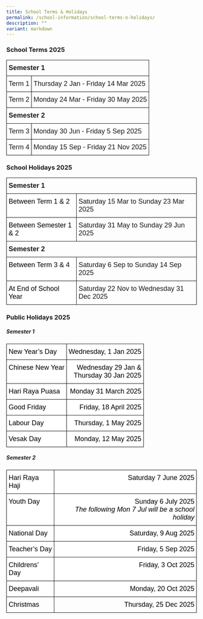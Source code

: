 ```yaml
---
title: School Terms & Holidays
permalink: /school-information/school-terms-n-holidays/
description: ""
variant: markdown
---
```

### School Terms 2025

<style type="text/css">
.tg  {border-collapse:collapse;border-spacing:0;}
.tg td{border-color:black;border-style:solid;border-width:1px;font-family:Arial, sans-serif;font-size:14px;
  overflow:hidden;padding:10px 5px;word-break:normal;}
.tg th{border-color:black;border-style:solid;border-width:1px;font-family:Arial, sans-serif;font-size:14px;
  font-weight:normal;overflow:hidden;padding:10px 5px;word-break:normal;}
.tg .tg-1wig{font-weight:bold;text-align:left;vertical-align:top}
.tg .tg-0lax{text-align:left;vertical-align:top}
</style>
<table class="tg">
<thead>
  <tr>
    <th class="tg-1wig" colspan="2"><font size="4">Semester 1</font></th>
  </tr>
</thead>
<tbody>
  <tr>
    <td class="tg-0lax"><font size="4">Term 1</font></td>
    <td class="tg-0lax"><font size="4">Thursday 2 Jan&nbsp;- Friday 14 Mar 2025</font></td>
  </tr>
  <tr>
    <td class="tg-0lax"><font size="4">Term 2</font></td>
    <td class="tg-0lax"><font size="4">Monday 24 Mar - Friday 30 May 2025</font></td>
  </tr>
  <tr>
    <td class="tg-1wig" colspan="2"><font size="4">Semester 2</font></td>
  </tr>
  <tr>
    <td class="tg-0lax"><font size="4">Term 3</font></td>
    <td class="tg-0lax"><font size="4">Monday 30 Jun - Friday 5 Sep 2025</font></td>
  </tr>
  <tr>
    <td class="tg-0lax"><font size="4">Term 4</font></td>
    <td class="tg-0lax"><font size="4">Monday 15 Sep - Friday 21 Nov 2025</font></td>
  </tr>
</tbody>
</table>

### School Holidays 2025

<style type="text/css">
.tg  {border-collapse:collapse;border-spacing:0;}
.tg td{border-color:black;border-style:solid;border-width:1px;font-family:Arial, sans-serif;font-size:14px;
  overflow:hidden;padding:10px 5px;word-break:normal;}
.tg th{border-color:black;border-style:solid;border-width:1px;font-family:Arial, sans-serif;font-size:14px;
  font-weight:normal;overflow:hidden;padding:10px 5px;word-break:normal;}
.tg .tg-1wig{font-weight:bold;text-align:left;vertical-align:top}
.tg .tg-yst8{background-color:#FFF;text-align:left;text-decoration:underline;vertical-align:top}
.tg .tg-ktyi{background-color:#FFF;text-align:left;vertical-align:top}
</style>
<table class="tg">
<thead>
  <tr>
    <th class="tg-1wig" colspan="2"><font size="4">Semester 1</font></th>
  </tr>
</thead>
<tbody>
  <tr>
    <td class="tg-ktyi"><span style="font-weight:400;color:#000"><font size="4">Between Term 1 &amp; 2</font></span></td>
    <td class="tg-0lax"><font size="4">Saturday 15 Mar to Sunday 23 Mar 2025</font></td>
  </tr>
  <tr>
    <td class="tg-ktyi"><span style="font-weight:400;color:#000"><font size="4">Between Semester 1 &amp; 2</font></span></td>
    <td class="tg-0lax"><font size="4">Saturday 31 May to Sunday 29 Jun 2025</font></td>
  </tr>
  <tr>
    <td class="tg-1wig" colspan="2"><font size="4">Semester 2</font></td>
  </tr>
  <tr>
    <td class="tg-ktyi"><span style="font-weight:400;color:#000"><font size="4">Between Term 3 &amp; 4</font></span></td>
    <td class="tg-0lax"><font size="4">Saturday 6 Sep to Sunday 14 Sep 2025</font></td>
  </tr>
  <tr>
    <td class="tg-ktyi"><span style="font-weight:400;color:#000"><font size="4">At End of School Year</font></span></td>
    <td class="tg-0lax"><font size="4">Saturday 22 Nov to Wednesday 31 Dec 2025</font></td>
  </tr>
</tbody>
</table>

### Public Holidays 2025

##### Semester 1
<style type="text/css">
.tg  {border-collapse:collapse;border-spacing:0;}
.tg td{border-color:black;border-style:solid;border-width:1px;font-family:Arial, sans-serif;font-size:14px;
  overflow:hidden;padding:10px 5px;word-break:normal;}
.tg th{border-color:black;border-style:solid;border-width:1px;font-family:Arial, sans-serif;font-size:14px;
  font-weight:normal;overflow:hidden;padding:10px 5px;word-break:normal;}
.tg .tg-eelb{background-color:#FFF;text-align:right;vertical-align:top}
.tg .tg-lqy6{text-align:right;vertical-align:top}
.tg .tg-ktyi{background-color:#FFF;text-align:left;vertical-align:top}
.tg .tg-0lax{text-align:left;vertical-align:top}
</style>
  <table class="tg">
<thead>
  <tr>
    <th class="tg-ktyi"><span style="font-weight:400;color:#000"><font size="4">New Year’s Day</font></span></th>
    <th class="tg-eelb"><span style="font-weight:400;color:#000"><font size="4">Wednesday, 1 Jan 2025</font></span></th>
  </tr>
</thead>
<tbody>
  <tr>
    <td class="tg-ktyi"><span style="font-weight:400;color:#000"><font size="4">Chinese New Year</font></span></td>
    <td class="tg-eelb"><span style="font-weight:400;color:#000"><font size="4">Wednesday 29 Jan &amp; <br>Thursday 30 Jan 2025</font></span></td></tr>
	<tr>
    <td class="tg-ktyi"><span style="font-weight:400;color:#000"><font size="4">Hari Raya Puasa</font></span></td>
    <td class="tg-eelb"><span style="font-weight:400;color:#000"><font size="4">Monday 31 March 2025</font></span></td>
  </tr>
  <tr>
    <td class="tg-ktyi"><span style="font-weight:400;color:#000"><font size="4">Good Friday</font></span></td>
    <td class="tg-eelb"><span style="font-weight:400;color:#000"><font size="4">Friday, 18 April 2025</font></span></td>
  </tr>
  
  <tr>
    <td class="tg-ktyi"><span style="font-weight:400;color:#000"><font size="4">Labour Day</font></span></td>
    <td class="tg-eelb"><span style="font-weight:400;color:#000"><font size="4">Thursday, 1 May 2025</font></span></td>
  </tr>
  <tr>
    <td class="tg-ktyi"><span style="font-weight:400;color:#000"><font size="4">Vesak Day</font></span></td>
    <td class="tg-eelb"><span style="font-weight:400;color:#000"><font size="4">Monday, 12 May 2025</font></span></td>
  </tr>
</tbody>
</table>

##### Semester 2

<style type="text/css">
.tg  {border-collapse:collapse;border-spacing:0;}
.tg td{border-color:black;border-style:solid;border-width:1px;font-family:Arial, sans-serif;font-size:14px;
  overflow:hidden;padding:10px 5px;word-break:normal;}
.tg th{border-color:black;border-style:solid;border-width:1px;font-family:Arial, sans-serif;font-size:14px;
  font-weight:normal;overflow:hidden;padding:10px 5px;word-break:normal;}
.tg .tg-eelb{background-color:#FFF;text-align:right;vertical-align:top}
.tg .tg-lqy6{text-align:right;vertical-align:top}
.tg .tg-ktyi{background-color:#FFF;text-align:left;vertical-align:top}
.tg .tg-0lax{text-align:left;vertical-align:top}
</style>
<table class="tg">
<thead>
	<tr>
    <td class="tg-ktyi"><span style="font-weight:400;color:#000"><font size="4">Hari Raya Haji</font></span></td>
    <td class="tg-eelb"><span style="font-weight:400;color:#000"><font size="4">Saturday 7 June 2025</font></span></td>
  </tr>
	<tr>
    <td class="tg-ktyi"><span style="font-weight:400;color:#000"><font size="4">Youth Day</font></span></td>
    <td class="tg-eelb"><span style="font-weight:400;color:#000"><font size="4">Sunday 6 July 2025<br><i>The following Mon 7 Jul will be a school holiday</i></font></span></td>
  </tr>
</thead>
<tbody>
  <tr>
    <td class="tg-ktyi"><span style="font-weight:400;color:#000"><font size="4">National Day</font></span></td>
    <td class="tg-eelb"><span style="font-weight:400;color:#000"><font size="4">Saturday, 9 Aug 2025</font></span></td>
  </tr>
  <tr>
    <td class="tg-ktyi"><span style="font-weight:400;color:#000"><font size="4">Teacher’s Day</font></span></td>
    <td class="tg-eelb"><span style="font-weight:400;color:#000"><font size="4">Friday, 5 Sep 2025</font></span></td>
  </tr>
  <tr>
    <td class="tg-ktyi"><span style="font-weight:400;color:#000"><font size="4">Childrens’ Day</font></span></td>
    <td class="tg-eelb"><span style="font-weight:400;color:#000"><font size="4">Friday, 3 Oct 2025</font></span></td>
  </tr>
  <tr>
    <td class="tg-ktyi"><span style="font-weight:400;color:#000"><font size="4">Deepavali</font></span></td>
    <td class="tg-eelb"><span style="font-weight:400;color:#000"><font size="4">Monday, 20 Oct 2025</font></span></td>
  </tr>
  <tr>
    <td class="tg-0lax"><span style="font-weight:400;color:#000"><font size="4">Christmas</font></span></td>
    <td class="tg-lqy6"><span style="font-weight:400;color:#000"><font size="4">Thursday, 25 Dec 2025</font></span></td>
  </tr>
</tbody>
</table>
